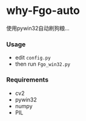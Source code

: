 # why-Fgo-auto
使用pywin32自动刷狗粮...

### Usage 

- edit `config.py`
- then run `Fgo_win32.py`

### Requirements

- cv2
- pywin32
- numpy
- PIL


